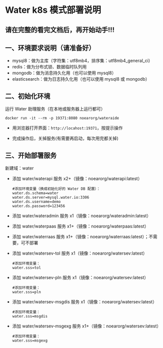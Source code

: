 # Water k8s 模式部署说明

## 请在完整的看完文档后，再开始动手!!!

## 一、环境要求说明（请准备好）

* mysql8：做为主库（字符集：utf8mb4，排序集：utf8mb4_general_ci）
* redis：做为分布式锁、数据临时队列用
* mongodb：做为消息持久化用（也可以使用 mysql8）
* elasticsearch：做为日志持久化用（也可以使用 mysql8 或 mongodb）

## 二、初始化环境

运行 Water 助理服务（在本地或服务器上运行都可）

```shell
docker run -it --rm -p 19371:8080 noearorg/wateraide
```

* 用浏览器打开界面：`http://locahost:19371`，按提示操作

* 完成操作后，关掉服务(有需要再启动，每次用完都关掉)

## 三、开始部署服务

新建域：water

* 添加 water/waterapi 服务 x2+（镜像：noearorg/waterapi:latest）

    ```properties
    #添加环境变量（换成初始化好的 Water DB 配置）：
    water.ds.schema=water
    water.ds.server=mysql.water.io:3306
    water.ds.username=demo
    water.ds.password=123456
    ```

* 添加 water/wateradmin 服务 x1（镜像：noearorg/wateradmin:latest）
* 添加 water/waterpaas 服务 x1+（镜像：noearorg/waterpaas:latest）
* 添加 water/waterraas 服务 x1+（镜像：noearorg/waterraas:latest）；不需要，可不部署

* 添加 water/watersev-tol 服务 x1（镜像：noearorg/watersev:latest）

    ```properties
    #添加环境变量：
    water.sss=tol
    ```

* 添加 water/watersev-pln 服务 x1（镜像：noearorg/watersev:latest）

    ```properties
    #添加环境变量：
    water.sss=pln
    ```


* 添加 water/watersev-msgdis 服务 x1（镜像：noearorg/watersev:latest）

    ```properties
    #添加环境变量：
    water.sss=msgdis
    ```

* 添加 water/watersev-msgexg 服务 x1+（镜像：noearorg/watersev:latest）

    ```properties
    #添加环境变量：
    water.sss=msgexg
    ```
